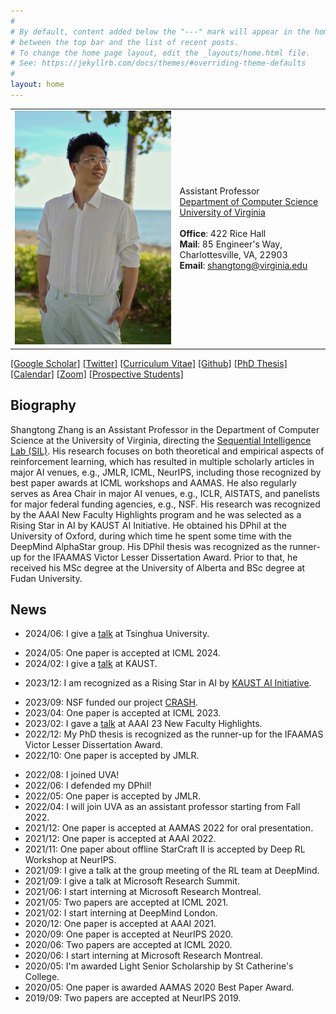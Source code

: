 ```yaml
---
#
# By default, content added below the "---" mark will appear in the home page
# between the top bar and the list of recent posts.
# To change the home page layout, edit the _layouts/home.html file.
# See: https://jekyllrb.com/docs/themes/#overriding-theme-defaults
#
layout: home
---
```


<table class="personal-info">
    <tbody>
        <tr>
        <td>
            <img src="/assets/img/portrait_hawaii.jpg"> 
        </td>
        <td>
            <p>
                Assistant Professor<br>
                <a href="https://engineering.virginia.edu/departments/computer-science">Department of Computer Science </a> <br>
                <a href="https://www.virginia.edu/">University of Virginia </a> <br>
                <br>
                <b>Office</b>: 422 Rice Hall <br>
                <b>Mail</b>: 85 Engineer's Way, Charlottesville, VA, 22903<br>
                <b>Email</b>: <a href="mailto:shangtong@virginia.edu">shangtong@virginia.edu </a> <br>
            </p>
        </td>
        </tr>
    </tbody>
</table>

[[Google Scholar]](https://scholar.google.co.uk/citations?user=Pn7fj4IAAAAJ&hl=en) [[Twitter]](https://twitter.com/ShangtongZhang) [[Curriculum Vitae]](/assets/pdf/resume/resume.pdf) [[Github]](https://github.com/ShangtongZhang) [[PhD Thesis]](https://ora.ox.ac.uk/objects/uuid:2c410803-2141-41ed-b362-7f14723b2f17) [[Calendar]](https://outlook.office365.com/owa/calendar/28109e83b17a40a68df4687e82614ae6@virginia.edu/1cc980bd40644e17b99c52396532934416235907553762187423/calendar.html) [[Zoom]](https://virginia.zoom.us/my/shangtong) [[Prospective Students]](/recruiting)    
<!-- <span style="color:red"> <a href="/people" style="color:red"> <u> I am looking for self-motivated students interested in RL at different levels! </u> </a> </span> -->
## Biography

Shangtong Zhang is an Assistant Professor in the Department of Computer Science at the University of Virginia,
directing the [Sequential Intelligence Lab (SIL)](https://github.com/Sequential-Intelligence-Lab).
His research focuses on both theoretical and empirical aspects of reinforcement learning,
which has resulted in multiple scholarly articles in major AI venues, e.g., JMLR, ICML, NeurIPS,
including those recognized by best paper awards at ICML workshops and AAMAS.
He also regularly serves as Area Chair in major AI venues, e.g., ICLR, AISTATS, and panelists for major federal funding agencies, e.g., NSF.
His research was recognized by the AAAI New Faculty Highlights program
and he was selected as a Rising Star in AI by KAUST AI Initiative.
He obtained his DPhil at the University of Oxford,
during which time he spent some time with the DeepMind AlphaStar group.
His DPhil thesis was recognized as the runner-up for the IFAAMAS Victor Lesser Dissertation Award.
Prior to that,
he received his MSc degree at the University of Alberta
and BSc degree at Fudan University.

## News
<!-- - 2024/08: I will serve as Meta Reviewer for L4DC 2025.   -->
<!-- - 2024/08: I will serve as Area Chair for ICLR 2025.   -->
- 2024/06: I give a [talk](/assets/pdf/talks/ode_in_context_td.pdf) at Tsinghua University.  
<!-- - 2024/06: I will serve as Senior Program Committee for AAMAS 2025.   -->
- 2024/05: One paper is accepted at ICML 2024.  
- 2024/02: I give a [talk](/assets/pdf/talks/offline_rl_cheats.pdf) at KAUST.  
<!-- - 2024/01: I will serve as Area Chair for RL Conference 2024.   -->
- 2023/12: I am recognized as a Rising Star in AI by [KAUST AI Initiative](https://cemse.kaust.edu.sa/ai/aii-symp-2024).  
<!-- - 2023/11: I serve as Area Chair for ICLR 2024.   -->
<!-- - 2023/11: I serve as Area Chair for AISTATS 2024.   -->
- 2023/09: NSF funded our project [CRASH](https://www.nsf.gov/awardsearch/showAward?AWD_ID=2331904).  
- 2023/04: One paper is accepted at ICML 2023.  
- 2023/02: I gave a [talk](/assets/pdf/talks/AAAI23_faculty_highlight.pdf) at AAAI 23 New Faculty Highlights.  
- 2022/12: My PhD thesis is recognized as the runner-up for the IFAAMAS Victor Lesser Dissertation Award.  
- 2022/10: One paper is accepted by JMLR.   
<!-- - 2022/08: I am offering [CS6501: Topics in Reinforcement Learning](/teaching/cs6501_fall_22/index) this fall. -->
- 2022/08: I joined UVA!  
- 2022/06: I defended my DPhil!  
- 2022/05: One paper is accepted by JMLR.   
- 2022/04: I will join UVA as an assistant professor starting from Fall 2022. 
- 2021/12: One paper is accepted at AAMAS 2022 for oral presentation.
- 2021/12: One paper is accepted at AAAI 2022.  
- 2021/11: One paper about offline StarCraft II is accepted by Deep RL Workshop at NeurIPS.    
- 2021/09: I give a talk at the group meeting of the RL team at DeepMind.
- 2021/09: I give a talk at Microsoft Research Summit.
- 2021/06: I start interning at Microsoft Research Montreal.
- 2021/05: Two papers are accepted at ICML 2021.
- 2021/02: I start interning at DeepMind London.
- 2020/12: One paper is accepted at AAAI 2021.
- 2020/09: One paper is accepted at NeurIPS 2020.
- 2020/06: Two papers are accepted at ICML 2020.
- 2020/06: I start interning at Microsoft Research Montreal.
- 2020/05: I'm awarded Light Senior Scholarship by St Catherine's College.
- 2020/05: One paper is awarded AAMAS 2020 Best Paper Award.
- 2019/09: Two papers are accepted at NeurIPS 2019.